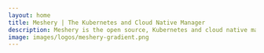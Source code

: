 ```yaml
---
layout: home
title: Meshery | The Kubernetes and Cloud Native Manager
description: Meshery is the open source, Kubernetes and cloud native management plane that enables the adoption, operation, and management of Kubernetes, any service mesh, and your applications.
image: images/logos/meshery-gradient.png
---
```

